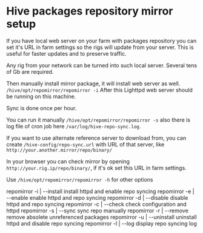 # Hive packages repository mirror setup

If you have local web server on your farm with packages repository
you can set it's URL in farm settings so the rigs will update from your server.
This is useful for faster updates and to preserve traffic.

Any rig from your network can be turned into such local server.
Several tens of Gb are required.

Then manually install mirror package, it will install web server as well.
`/hive/opt/repomirror/repomirror -i`
After this Lighttpd web server should be running on this machine.

Sync is done once per hour.

You can run it manually `/hive/opt/repomirror/repomirror -s`
also there is log file of cron job here `/var/log/hive-repo-sync.log`.

If you want to use alternate reference server to download from,
you can create `/hive-config/repo-sync.url` with URL of that server,
like `http://your.another.mirror/repo/binary/`

In your browser you can check mirror by opening `http://your.rig.ip/repo/binary/`,
if it's ok set this URL in farm settings.

Use `/hive/opt/repomirror/repomirror -h` for other options

  repomirror  -i | --install    install httpd and enable repo syncing
  repomirror  -e | --enable     enable httpd and repo syncing
  repomirror  -d | --disable    disable httpd and repo syncing
  repomirror  -c | --check      check configuration and httpd
  repomirror  -s | --sync       sync repo manually
  repomirror  -r | --remove     remove absolete unreferenced packages
  repomirror  -u | --uninstall  uninstall httpd and disable repo syncing
  repomirror  -l | --log        display repo syncing log

